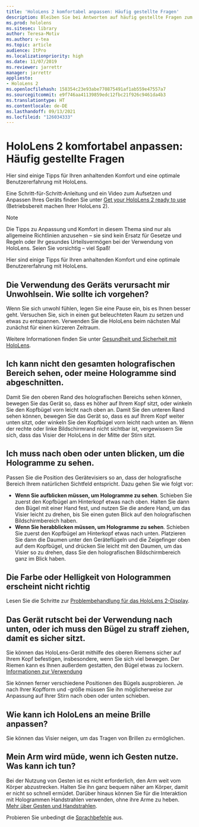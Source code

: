 ```yaml
---
title: 'HoloLens 2 komfortabel anpassen: Häufig gestellte Fragen'
description: Bleiben Sie bei Antworten auf häufig gestellte Fragen zum persönlichen Anpassen Ihrer HoloLens 2 und zum anhaltenden Komfort in Mixed Reality-Erlebnissen auf dem neuesten Stand.
ms.prod: hololens
ms.sitesec: library
author: Teresa-Motiv
ms.author: v-tea
ms.topic: article
audience: ItPro
ms.localizationpriority: high
ms.date: 11/07/2019
ms.reviewer: jarrettr
manager: jarrettr
appliesto:
- HoloLens 2
ms.openlocfilehash: 158354c23e93abe770875491af1ab559e47557a7
ms.sourcegitcommit: e9f746aa41139859edc12fbc21f926c9461da4b3
ms.translationtype: HT
ms.contentlocale: de-DE
ms.lasthandoff: 09/13/2021
ms.locfileid: "126034333"
---
```

# <a name="hololens-2-fit-and-comfort-frequently-asked-questions"></a>HoloLens 2 komfortabel anpassen: Häufig gestellte Fragen

Hier sind einige Tipps für Ihren anhaltenden Komfort und eine optimale Benutzererfahrung mit HoloLens.

Eine Schritt-für-Schritt-Anleitung und ein Video zum Aufsetzen und Anpassen Ihres Geräts finden Sie unter [Get your HoloLens 2 ready to use](hololens2-setup.md) (Betriebsbereit machen Ihrer HoloLens 2).

> [!NOTE]
> Die Tipps zu Anpassung und Komfort in diesem Thema sind nur als allgemeine Richtlinien anzusehen – sie sind kein Ersatz für Gesetze und Regeln oder Ihr gesundes Urteilsvermögen bei der Verwendung von HoloLens. Seien Sie vorsichtig – viel Spaß!

Hier sind einige Tipps für Ihren anhaltenden Komfort und eine optimale Benutzererfahrung mit HoloLens.

## <a name="im-experiencing-discomfort-when-i-use-my-device-what-should-i-do"></a>Die Verwendung des Geräts verursacht mir Unwohlsein. Wie sollte ich vorgehen?

Wenn Sie sich unwohl fühlen, legen Sie eine Pause ein, bis es Ihnen besser geht. Versuchen Sie, sich in einen gut beleuchteten Raum zu setzen und etwas zu entspannen. Verwenden Sie die HoloLens beim nächsten Mal zunächst für einen kürzeren Zeitraum.

Weitere Informationen finden Sie unter [Gesundheit und Sicherheit mit HoloLens](https://go.microsoft.com/fwlink/p/?LinkId=746661).

## <a name="i-cant-see-the-whole-holographic-frame-or-my-holograms-are-cut-off"></a>Ich kann nicht den gesamten holografischen Bereich sehen, oder meine Hologramme sind abgeschnitten.

Damit Sie den oberen Rand des holografischen Bereichs sehen können, bewegen Sie das Gerät so, dass es höher auf Ihrem Kopf sitzt, oder winkeln Sie den Kopfbügel vorn leicht nach oben an. Damit Sie den unteren Rand sehen können, bewegen Sie das Gerät so, dass es auf Ihrem Kopf weiter unten sitzt, oder winkeln Sie den Kopfbügel vorn leicht nach unten an. Wenn der rechte oder linke Bildschirmrand nicht sichtbar ist, vergewissern Sie sich, dass das Visier der HoloLens in der Mitte der Stirn sitzt.

## <a name="i-need-to-look-up-or-down-to-see-holograms"></a>Ich muss nach oben oder unten blicken, um die Hologramme zu sehen.

Passen Sie die Position des Gerätevisiers so an, dass der holografische Bereich Ihrem natürlichen Sichtfeld entspricht. Dazu gehen Sie wie folgt vor:

- **Wenn Sie aufblicken müssen, um Hologramme zu sehen**. Schieben Sie zuerst den Kopfbügel am Hinterkopf etwas nach oben. Halten Sie dann den Bügel mit einer Hand fest, und nutzen Sie die andere Hand, um das Visier leicht zu drehen, bis Sie einen guten Blick auf den holografischen Bildschirmbereich haben.
- **Wenn Sie herabblicken müssen, um Hologramme zu sehen**. Schieben Sie zuerst den Kopfbügel am Hinterkopf etwas nach unten. Platzieren Sie dann die Daumen unter den Geräteflügeln und die Zeigefinger oben auf dem Kopfbügel, und drücken Sie leicht mit den Daumen, um das Visier so zu drehen, dass Sie den holografischen Bildschirmbereich ganz im Blick haben.

## <a name="hologram-image-color-or-brightness-does-not-look-right"></a>Die Farbe oder Helligkeit von Hologrammen erscheint nicht richtig

Lesen Sie die Schritte zur [Problembehandlung für das HoloLens 2-Display](hololens2-display.md).

## <a name="the-device-slides-down-when-im-using-it-or-i-need-to-make-the-headband-too-tight-to-keep-it-secure"></a>Das Gerät rutscht bei der Verwendung nach unten, oder ich muss den Bügel zu straff ziehen, damit es sicher sitzt.

Sie können das HoloLens-Gerät mithilfe des oberen Riemens sicher auf Ihrem Kopf befestigen, insbesondere, wenn Sie sich viel bewegen. Der Riemen kann es Ihnen außerdem gestatten, den Bügel etwas zu lockern. [Informationen zur Verwendung](hololens2-setup.md#adjust-fit)

Sie können ferner verschiedene Positionen des Bügels ausprobieren. Je nach Ihrer Kopfform und -größe müssen Sie ihn möglicherweise zur Anpassung auf Ihrer Stirn nach oben oder unten schieben.

## <a name="how-can-i-adjust-hololens-to-fit-with-my-glasses"></a>Wie kann ich HoloLens an meine Brille anpassen?

Sie können das Visier neigen, um das Tragen von Brillen zu ermöglichen.

## <a name="my-arm-gets-tired-when-i-use-gestures-what-can-i-do"></a>Mein Arm wird müde, wenn ich Gesten nutze. Was kann ich tun?

Bei der Nutzung von Gesten ist es nicht erforderlich, den Arm weit vom Körper abzustrecken. Halten Sie ihn ganz bequem näher am Körper, damit er nicht so schnell ermüdet. Darüber hinaus können Sie für die Interaktion mit Hologrammen Handstrahlen verwenden, ohne ihre Arme zu heben. [Mehr über Gesten und Handstrahlen](hololens2-basic-usage.md#the-hand-tracking-frame).

Probieren Sie unbedingt die [Sprachbefehle](hololens-cortana.md) aus.
